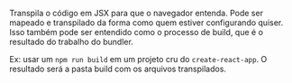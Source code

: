 Transpila o código em JSX para que o navegador entenda. Pode ser mapeado e transpilado da forma como quem estiver configurando quiser. Isso também pode ser entendido como o processo de build, que é o resultado do trabalho do bundler.

Ex: usar um `npm run build` em um projeto cru do `create-react-app`. O resultado será a pasta build com os arquivos transpilados.